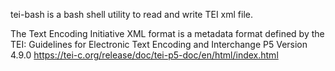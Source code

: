tei-bash is a bash shell utility to read and write TEI xml file.

The Text Encoding Initiative XML format is a metadata format defined by the TEI: Guidelines for Electronic Text Encoding and Interchange P5 Version 4.9.0 https://tei-c.org/release/doc/tei-p5-doc/en/html/index.html

